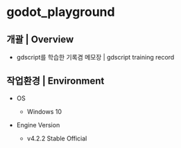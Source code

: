 # godot_playground


## 개괄 | Overview
- gdscript를 학습한 기록겸 메모장 | gdscript training record


## 작업환경 | Environment
- OS
  - Windows 10

- Engine Version
  - v4.2.2 Stable Official
